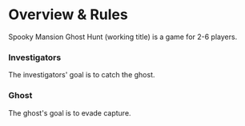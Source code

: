 # Overview & Rules

Spooky Mansion Ghost Hunt \(working title\) is a game for 2-6 players.

### Investigators

The investigators' goal is to catch the ghost.

### Ghost

The ghost's goal is to evade capture.

### 

